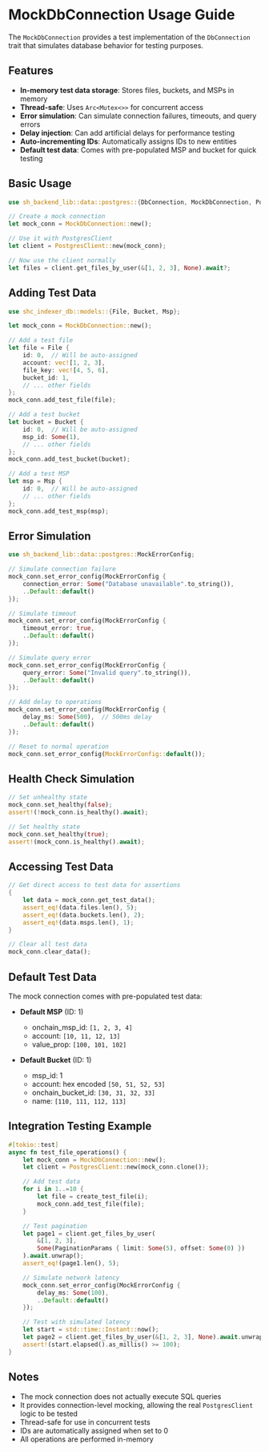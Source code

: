 # MockDbConnection Usage Guide

The `MockDbConnection` provides a test implementation of the `DbConnection` trait that simulates database behavior for testing purposes.

## Features

- **In-memory test data storage**: Stores files, buckets, and MSPs in memory
- **Thread-safe**: Uses `Arc<Mutex<>>` for concurrent access
- **Error simulation**: Can simulate connection failures, timeouts, and query errors
- **Delay injection**: Can add artificial delays for performance testing
- **Auto-incrementing IDs**: Automatically assigns IDs to new entities
- **Default test data**: Comes with pre-populated MSP and bucket for quick testing

## Basic Usage

```rust
use sh_backend_lib::data::postgres::{DbConnection, MockDbConnection, PostgresClient};

// Create a mock connection
let mock_conn = MockDbConnection::new();

// Use it with PostgresClient
let client = PostgresClient::new(mock_conn);

// Now use the client normally
let files = client.get_files_by_user(&[1, 2, 3], None).await?;
```

## Adding Test Data

```rust
use shc_indexer_db::models::{File, Bucket, Msp};

let mock_conn = MockDbConnection::new();

// Add a test file
let file = File {
    id: 0,  // Will be auto-assigned
    account: vec![1, 2, 3],
    file_key: vec![4, 5, 6],
    bucket_id: 1,
    // ... other fields
};
mock_conn.add_test_file(file);

// Add a test bucket
let bucket = Bucket {
    id: 0,  // Will be auto-assigned
    msp_id: Some(1),
    // ... other fields
};
mock_conn.add_test_bucket(bucket);

// Add a test MSP
let msp = Msp {
    id: 0,  // Will be auto-assigned
    // ... other fields
};
mock_conn.add_test_msp(msp);
```

## Error Simulation

```rust
use sh_backend_lib::data::postgres::MockErrorConfig;

// Simulate connection failure
mock_conn.set_error_config(MockErrorConfig {
    connection_error: Some("Database unavailable".to_string()),
    ..Default::default()
});

// Simulate timeout
mock_conn.set_error_config(MockErrorConfig {
    timeout_error: true,
    ..Default::default()
});

// Simulate query error
mock_conn.set_error_config(MockErrorConfig {
    query_error: Some("Invalid query".to_string()),
    ..Default::default()
});

// Add delay to operations
mock_conn.set_error_config(MockErrorConfig {
    delay_ms: Some(500),  // 500ms delay
    ..Default::default()
});

// Reset to normal operation
mock_conn.set_error_config(MockErrorConfig::default());
```

## Health Check Simulation

```rust
// Set unhealthy state
mock_conn.set_healthy(false);
assert!(!mock_conn.is_healthy().await);

// Set healthy state
mock_conn.set_healthy(true);
assert!(mock_conn.is_healthy().await);
```

## Accessing Test Data

```rust
// Get direct access to test data for assertions
{
    let data = mock_conn.get_test_data();
    assert_eq!(data.files.len(), 5);
    assert_eq!(data.buckets.len(), 2);
    assert_eq!(data.msps.len(), 1);
}

// Clear all test data
mock_conn.clear_data();
```

## Default Test Data

The mock connection comes with pre-populated test data:

- **Default MSP** (ID: 1)
  - onchain_msp_id: `[1, 2, 3, 4]`
  - account: `[10, 11, 12, 13]`
  - value_prop: `[100, 101, 102]`

- **Default Bucket** (ID: 1)
  - msp_id: 1
  - account: hex encoded `[50, 51, 52, 53]`
  - onchain_bucket_id: `[30, 31, 32, 33]`
  - name: `[110, 111, 112, 113]`

## Integration Testing Example

```rust
#[tokio::test]
async fn test_file_operations() {
    let mock_conn = MockDbConnection::new();
    let client = PostgresClient::new(mock_conn.clone());

    // Add test data
    for i in 1..=10 {
        let file = create_test_file(i);
        mock_conn.add_test_file(file);
    }

    // Test pagination
    let page1 = client.get_files_by_user(
        &[1, 2, 3],
        Some(PaginationParams { limit: Some(5), offset: Some(0) })
    ).await.unwrap();
    assert_eq!(page1.len(), 5);

    // Simulate network latency
    mock_conn.set_error_config(MockErrorConfig {
        delay_ms: Some(100),
        ..Default::default()
    });

    // Test with simulated latency
    let start = std::time::Instant::now();
    let page2 = client.get_files_by_user(&[1, 2, 3], None).await.unwrap();
    assert!(start.elapsed().as_millis() >= 100);
}
```

## Notes

- The mock connection does not actually execute SQL queries
- It provides connection-level mocking, allowing the real `PostgresClient` logic to be tested
- Thread-safe for use in concurrent tests
- IDs are automatically assigned when set to 0
- All operations are performed in-memory